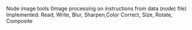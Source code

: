 Node image tools (Image processing on instructions from data (node) file)
Implemented: Read, Write, Blur, Sharpen,Color Correct, Size, Rotate, Composite